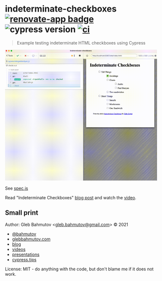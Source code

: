 # indeterminate-checkboxes [![renovate-app badge][renovate-badge]][renovate-app] ![cypress version](https://img.shields.io/badge/cypress-9.2.1-brightgreen) [![ci](https://github.com/bahmutov/indeterminate-checkboxes/actions/workflows/ci.yml/badge.svg?branch=main&event=push)](https://github.com/bahmutov/indeterminate-checkboxes/actions/workflows/ci.yml)
> Example testing indeterminate HTML checkboxes using Cypress

![Test in action](./images/demo.gif)

See [spec.js](./cypress/integration/spec.js)

Read "Indeterminate Checkboxes" [blog post](https://css-tricks.com/indeterminate-checkboxes/) and watch the [video](https://youtu.be/QHGhp9yG4uw).

## Small print

Author: Gleb Bahmutov &lt;gleb.bahmutov@gmail.com&gt; &copy; 2021

- [@bahmutov](https://twitter.com/bahmutov)
- [glebbahmutov.com](https://glebbahmutov.com)
- [blog](https://glebbahmutov.com/blog)
- [videos](https://www.youtube.com/glebbahmutov)
- [presentations](https://slides.com/bahmutov)
- [cypress.tips](https://cypress.tips)

License: MIT - do anything with the code, but don't blame me if it does not work.

[renovate-badge]: https://img.shields.io/badge/renovate-app-blue.svg
[renovate-app]: https://renovateapp.com/
